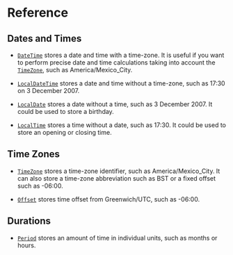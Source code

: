 Reference
=========

Dates and Times
---------------

- [`DateTime`](date-time) stores a date and time with a time-zone.
  It is useful if you want to perform precise date and time
  calculations taking into account the [`TimeZone`](time-zone), such
  as America/Mexico_City.

- [`LocalDateTime`](local-date-time) stores a date and time without a
  time-zone, such as 17:30 on 3 December 2007.

- [`LocalDate`](local-date) stores a date without a time, such as 3
  December 2007. It could be used to store a birthday.

- [`LocalTime`](local-time) stores a time without a date, such as
  17:30. It could be used to store an opening or closing time.

Time Zones
----------

- [`TimeZone`](time-zone) stores a time-zone identifier, such as
  America/Mexico_City. It can also store a time-zone abbreviation such
  as BST or a fixed offset such as -06:00.

- [`Offset`](offset) stores time offset from Greenwich/UTC, such as
  -06:00.

Durations
---------

- [`Period`](period) stores an amount of time in individual units,
  such as months or hours.
